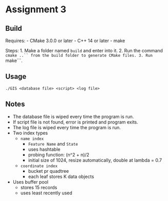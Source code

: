 # Assignment 3

## Build
Requires:
    - CMake 3.0.0 or later
    - C++ 14 or later
    - make

Steps:
    1. Make a folder named ```build``` and enter into it.
    2. Run the command ```cmake ..`` from the build folder to generate CMake files.
    3. Run ```make```.

## Usage
```./GIS <database file> <script> <log file>```

## Notes
- The database file is wiped every time the program is run.
- If script file is not found, error is printed and program exits.
- The log file is wiped every time the program is run.
- Two index types
    - ```name index```
        - ```Feature Name``` and ```State```
        - uses hashtable
        - probing function: (n^2 + n)/2
        - initial size of 1024, resize automatically, double at lambda = 0.7
    - ```coordinate index```
        - bucket pr quadtree
        - each leaf stores K data objects
- Uses buffer pool
    - stores 15 records
    - uses least recently used

